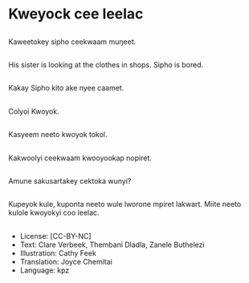 # Kweyock cee leelac

##
Kaweetokey sipho
ceekwaam muŋeet.

##
His sister is looking at
the clothes in shops.
Sipho is bored.

##
Kakay Sipho kito ake
nyee caamet.

##
Colyoi Kwoyok.

##
Kasyeem neeto kwoyok
tokol.

##
Kakwoolyi ceekwaam
kwooyookap nopiret.

##
Amune sakusartakey
cektoka wunyi?

##
Kupeyok kule, kuponta
neeto wule lworone
mpiret lakwart.
Miite neeto kulole
kwoyokyi coo leelac.

##
* License: [CC-BY-NC]
* Text: Clare Verbeek, Thembani Dladla, Zanele Buthelezi
* Illustration: Cathy Feek
* Translation: Joyce Chemitai
* Language: kpz
